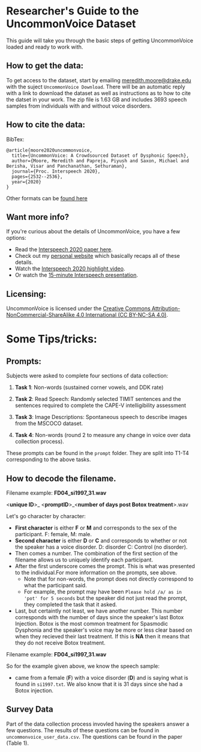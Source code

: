 # Researcher's Guide to the UncommonVoice Dataset

This guide will take you through the basic steps of getting UncommonVoice loaded and ready to work with.

## How to get the data:
To get access to the dataset, start by emailing meredith.moore@drake.edu with the suject `UncommonVoice Download`. There will be an automatic reply with a link to download the dataset as well as instructions as to how to cite the datset in your work. The zip file is 1.63 GB and includes 3693 speech samples from individuals with and without voice disorders.

## How to cite the data:
BibTex:
```
@article{moore2020uncommonvoice,
  title={UncommonVoice: A Crowdsourced Dataset of Dysphonic Speech},
  author={Moore, Meredith and Papreja, Piyush and Saxon, Michael and Berisha, Visar and Panchanathan, Sethuraman},
  journal={Proc. Interspeech 2020},
  pages={2532--2536},
  year={2020}
}
```
Other formats can be [found here](https://scholar.google.com/scholar?hl=en&as_sdt=0%2C16&q=UncommonVoice%3A+A+Crowdsourced+Dataset+of+Dysphonic+Speech&btnG=#d=gs_cit&u=%2Fscholar%3Fq%3Dinfo%3AwzEJyLPfAG0J%3Ascholar.google.com%2F%26output%3Dcite%26scirp%3D0%26hl%3Den)

## Want more info?
If you're curious about the details of UncommonVoice, you have a few options:
- Read the [Interspeech 2020 paper here](https://img1.wsimg.com/blobby/go/bb8819fe-ceab-4aab-9326-de58f46295cf/downloads/UncommonVoice_IS2020.pdf?ver=1604346789008). 
- Check out my [personal website](https://merriekay.com/uncommonvoice) which basically recaps all of these details.
- Watch the [Interspeech 2020 highlight video](https://youtu.be/QwXwfGbWAH4).
- Or watch the [15-minute Interspeech presentation](https://youtu.be/lBEYCujz2L4).

## Licensing:
UncommonVoice is licensed under the [Creative Commons Attribution-NonCommercial-ShareAlike 4.0 International (CC BY-NC-SA 4.0)](https://creativecommons.org/licenses/by-nc-sa/4.0/).

# Some Tips/tricks:

## Prompts:
Subjects were asked to complete four sections of data collection: 

1. **Task 1**: Non-words (sustained corner vowels, and DDK rate)

2. **Task 2**: Read Speech: Randomly selected TIMIT sentences and the sentences required to complete the CAPE-V intelligibility assessment

3. **Task 3**: Image Descriptions: Spontaneous speech to describe images from the MSCOCO dataset.

4. **Task 4**: Non-words (round 2 to measure any change in voice over data collection process). 

These prompts can be found in the `prompt` folder. They are split into T1-T4 corresponding to the above tasks. 


## How to decode the filename. 
Filename example: **FD04\_si1997\_31.wav**

\<**unique ID**\>\_ \<**promptID**\>\_\<**number of days post Botox treatment**\>.wav

Let's go character by character:
- **First character** is either **F** or **M** and corresponds to the sex of the participant. F: female, M: male. 
- **Second character** is either **D** or **C** and corresponds to whether or not the speaker has a voice disorder. D: disorder C: Control (no disorder).
- Then comes a number. The combination of the first section of the filename allows us to uniquely identify each participant.
- After the first underscore comes the prompt. This is what was presented to the individual.For more information on the prompts, see above.
    - Note that for non-words, the prompt does not directly correspond to what the participant said. 
    - For example, the prompt may have been `Please hold /a/ as in 'pot' for 5 seconds` but the speaker did not just read the prompt, they completed the task that it asked.
- Last, but certaintly not least, we have another number. This number corresponds with the number of days since the speaker's last Botox Injection. Botox is the most common treatment for Spasmodic Dysphonia and the speaker's voice may be more or less clear based on when they recieved their last treatment. If this is **NA** then it means that they do not receive Botox treatment.

Filename example: **FD04\_si1997\_31.wav**

So for the example given above, we know the speech sample:
- came from a female (**F**) with a voice disorder (**D**) and is saying what is found in `si1997.txt`. We also know that it is 31 days since she had a Botox injection.

## Survey Data
Part of the data collection process invovled having the speakers answer a few questions. The results of these questions can be found in `uncommonvoice_user_data.csv`. The questions can be found in the paper (Table 1). 
